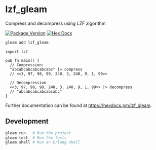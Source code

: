 # lzf_gleam

Compress and decompress using LZF algorithm

[![Package Version](https://img.shields.io/hexpm/v/lzf_gleam)](https://hex.pm/packages/lzf_gleam)
[![Hex Docs](https://img.shields.io/badge/hex-docs-ffaff3)](https://hexdocs.pm/lzf_gleam/)

```sh
gleam add lzf_gleam
```
```gleam
import lzf

pub fn main() {
  // Compression:
  "abcabcabcabcabcabc" |> compress
  // <<3, 97, 98, 99, 240, 3, 240, 9, 1, 99>>
  
  // Decompression
  <<3, 97, 98, 99, 240, 3, 240, 9, 1, 99>> |> decompress
  // "abcabcabcabcabcabc"
}
```

Further documentation can be found at <https://hexdocs.pm/lzf_gleam>.

## Development

```sh
gleam run   # Run the project
gleam test  # Run the tests
gleam shell # Run an Erlang shell
```

